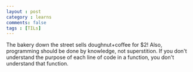 ```yaml
---
layout : post
category : learns
comments: false
tags : [TILs] 
---
```


The bakery down the street sells doughnut+coffee for $2! 
Also, programming should be done by knowledge, not superstition. 
If you don't understand the purpose of each line of code in a function, you don't understand that function.